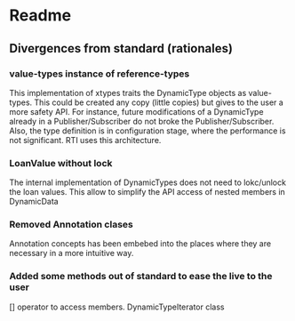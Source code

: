 # Readme

## Divergences from standard (rationales)

### value-types instance of reference-types
This implementation of xtypes traits the DynamicType objects as value-types.
This could be created any copy (little copies) but gives to the user a more safety API.
For instance, future modifications of a DynamicType already in a Publisher/Subscriber do not broke the Publisher/Subscriber.
Also, the type definition is in configuration stage, where the performance is not significant.
RTI uses this architecture.

### LoanValue without lock
The internal implementation of DynamicTypes does not need to lokc/unlock the loan values.
This allow to simplify the API access of nested members in DynamicData

### Removed Annotation clases
Annotation concepts has been embebed into the places where they are necessary in a more intuitive way.

### Added some methods out of standard to ease the live to the user
[] operator to access members.
DynamicTypeIterator class

